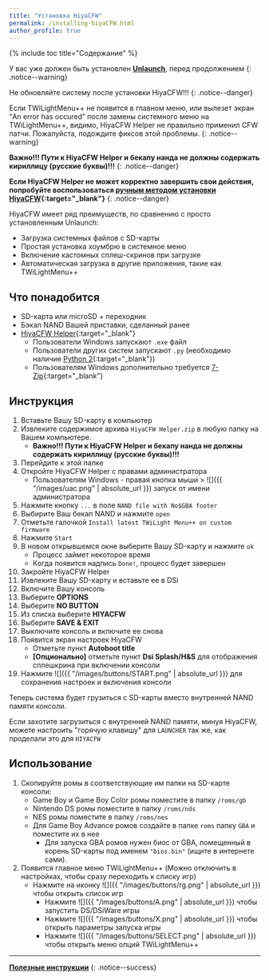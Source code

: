 ```yaml
---
title: "Установка HiyaCFW"
permalink: /installing-hiyaCFW.html
author_profile: true
---
```


{% include toc title="Содержание" %}


У вас уже должен быть установлен [**Unlaunch**](get-started), перед продолжением
{: .notice--warning}

Не обновляйте систему после установки HiyaCFW!!!
{: .notice--danger}

Если TWiLightMenu++ не появится в главном меню, или вылезет экран “An error has occured” после замены системного меню на TWiLightMenu++, видимо, HiyaCFW Helper не правильно применил CFW патчи. Пожалуйста, подождите фиксов этой проблемы. 
{: .notice--warning}

**Важно!!! Пути к HiyaCFW Helper и бекапу нанда не должны содержать кириллицу (русские буквы)!!!**
{: .notice--danger}


**Если HiyaCFW Helper не может корректно завершить свои действия, попробуйте воспользоваться [ручным методом установки HiyaCFW](installing-hiyaCFW-manual){:target="_blank"}**
{: .notice--danger}


HiyaCFW имеет ряд преимуществ, по сравнению с  просто установленным Unlaunch:
- Загрузка системных файлов с SD-карты
- Простая установка хоумбрю в системное меню
- Включение кастомных сплеш-скринов при загрузке
- Автоматическая загрузка в другие приложения, такие как TWiLightMenu++

## Что понадобится
- SD-карта или microSD + переходник
- Бэкап NAND Вашей приставки, сделанный ранее
- [HiyaCFW Helper](https://github.com/mondul/HiyaCFW-Helper/releases){:target="_blank"}
	- Пользователи Windows запускают `.exe` файл
	- Пользователи других систем запускают `.py` (необходимо наличие [Python 2](https://www.python.org/downloads/){:target="_blank"})
	- Пользователям Windows дополнительно требуется [7-Zip](https://www.7-zip.org/download.html){:target="_blank"}

	
## Инструкция
1. Вставьте Вашу SD-карту в компьютер
2. Извлеките содержимое архива `HiyaCFW Helper.zip` в любую папку на Вашем компьютере.
	- **Важно!!! Пути к HiyaCFW Helper и бекапу нанда не должны содержать кириллицу (русские буквы)!!!**
3. Перейдите к этой папке
4. Откройте HiyaCFW Helper с правами администратора
	- Пользователям Windows - правая кнопка мыши > ![]({{ "/images/uac.png" | absolute_url }}) запуск от имени администратора
5. Нажмите кнопку `...` в поле `NAND file with No$GBA footer`
6. Выбирите Ваш бекап NAND и нажмите `open`
7. Отметьте галочкой `Install latest TWiLight Menu++ on custom firmware`
8. Нажмите `Start`
9. В новом открывшемся окне выберите Вашу SD-карту и нажмите `ok`
	- Процесс займет некоторое время
	- Когда появится надпись `Done!`, процесс будет завершен
10. Закройте HiyaCFW Helper
11. Извлеките Вашу SD-карту и вставьте ее в DSi
12. Включите Вашу консоль
13. Выберите **OPTIONS**
14. Выберите **NO BUTTON**
15. Из списка выберите **HIYACFW** 
16. Выберите **SAVE & EXIT**
17. Выключите консоль и включите ее снова
18.	Появится экран настроек HiyaCFW
	- Отметьте пункт **Autoboot title**
	- **[Опционально]** отметьте пункт **Dsi Splash/H&S** для отображения сплешкрина при включении консоли 	
20. Нажмите ![]({{ "/images/buttons/START.png" | absolute_url }}) для сохранения настроек и включения консоли	 

Теперь система будет грузиться с SD-карты вместо внутренней NAND памяти консоли. 

Если захотите загрузиться с внутренней NAND памяти, минуя HiyaCFW, можете настроить "горячую клавишу" для `LAUNCHER` так же, как проделали это для `HIYACFW`


## Использование
1. Скопируйте ромы в соответствующие им папки на SD-карте консоли:
	- Game Boy и Game Boy Color ромы поместите в папку `/roms/gb`
    - Nintendo DS ромы поместите в папку `/roms/nds`
    - NES ромы поместите в папку `/roms/nes`
    - Для Game Boy Advance ромов создайте в папке `roms` папку `GBA` и поместите их в нее
		- Для запуска GBA ромов нужен биос от GBA, помещенный в корень SD-карты под именем `"bios.bin"` (ищите в интернете сами).		
2. Появится главное меню TWiLightMenu++ (Можно отключить в настройках, чтобы сразу переходить к списку игр)
	- Нажмите на иконку ![]({{ "/images/buttons/rg.png" | absolute_url }}) чтобы открыть список игр 
		- Нажмите ![]({{ "/images/buttons/A.png" | absolute_url }}) чтобы запустить DS/DSiWare игры
		- Нажмите ![]({{ "/images/buttons/X.png" | absolute_url }}) чтобы открыть параметры запуска игры
		- Нажмите ![]({{ "/images/buttons/SELECT.png" | absolute_url }}) чтобы открыть меню опций TWiLightMenu++
	
				
____

[**Полезные инструкции**](addons)
{: .notice--success}
		
